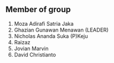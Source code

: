 ## Member of group
1. Moza Adirafi Satria Jaka
2. Ghazian Gunawan Menawan (LEADER)
3. Nicholas Ananda Suka (P)Keju
4. Raizaz
5. Jovian Marvin
6. David Christianto
